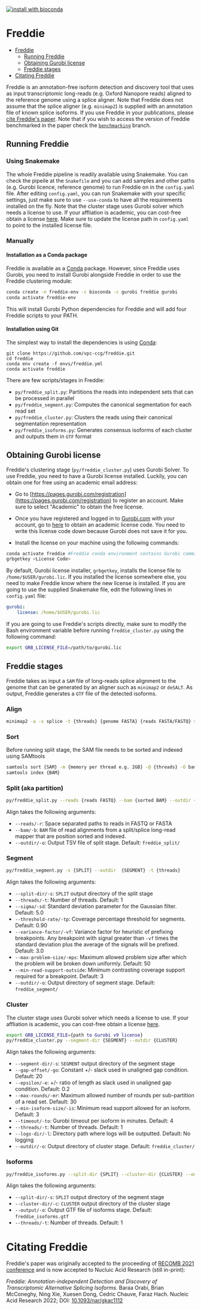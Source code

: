 [![install with bioconda](https://img.shields.io/badge/install%20with-bioconda-brightgreen.svg?style=flat)](http://bioconda.github.io/recipes/freddie/README.html)

# Freddie
- [Freddie](#freddie)
	- [Running Freddie](#running-freddie)
	- [Obtaining Gurobi license](#obtaining-gurobi-license)
	- [Freddie stages](#freddie-stages)
- [Citating Freddie](#citating-freddie)

Freddie is an annotation-free isoform detection and discovery tool that uses as input transcriptomic long-reads (e.g. Oxford Nanopore reads) aligned to the reference genome using a splice aligner.
Note that Freddie does not assume that the splice aligner (e.g. `minimap2`) is supplied with an annotation file of known splice isoforms.
If you use Freddie in your publications, please [cite Freddie's paper](#citating-freddie).
Note that if you wish to access the version of Freddie benchmarked in the paper check the [`benchmarking`](https://github.com/vpc-ccg/freddie/tree/benchmarking) branch.


## Running Freddie
### Using Snakemake

The whole Freddie pipeline is readily available using Snakemake.
You can check the pipeile at the `Snakefile` and you can add samples and other paths (e.g. Gurobi licence, reference genome) to run Freddie on in the `config.yaml` file.
After editing `config.yaml`, you can run Snakemake with your specific settings, just make sure to use `--use-conda` to have all the requirements installed on the fly.
Note that the cluster stage uses Gurobi solver which needs a license to use.
If your affliation is academic, you can cost-free obtain a license [here](https://www.gurobi.com/downloads/end-user-license-agreement-academic/).
Make sure to update the license path in `config.yaml` to point to the installed license file.


### Manually

#### Installation as a Conda package
Freddie is available as a [Conda](https://docs.conda.io/projects/conda/en/latest/user-guide/install/) package.
However, since Freddie uses Gurobi, you need to install Gurobi alongside Freddie in order to use the Freddie clustering module:

```bash
conda create -n freddie-env -c bioconda -c gurobi freddie gurobi
conda activate freddie-env
```

This will install Gurobi Python dependencies for Freddie and will add four Freddie scripts to your PATH.


#### Installation using Git


The simplest way to install the dependencies is using [Conda](https://docs.conda.io/projects/conda/en/latest/user-guide/install/):

```
git clone https://github.com/vpc-ccg/freddie.git
cd freddie
conda env create -f envs/freddie.yml
conda activate freddie
```

There are few scripts/stages in Freddie:

- `py/freddie_split.py`: Partitions the reads into independent sets that can be processed in parallel
- `py/freddie_segment.py`: Computes the canonical segmentation for each read set
- `py/freddie_cluster.py`: Clusters the reads using their canonical segmentation representation
- `py/freddie_isoforms.py`: Generates consensus isoforms of each cluster and outputs them in `GTF` format

## Obtaining Gurobi license
Freddie's clustering stage (`py/freddie_cluster.py`) uses Gurobi Solver.
To use Freddie, you need to have a Gurobi license installed.
Luckily, you can obtain one for free using an academic email address:

- Go to [https://pages.gurobi.com/registration](https://pages.gurobi.com/registration) to register an account.
Make sure to select "Academic" to obtain the free license.

- Once you have registered and logged in to [Gurobi.com](https://www.gurobi.com/) with your account, go to [here](https://www.gurobi.com/downloads/end-user-license-agreement-academic/) to obtain an academic license code.
You need to write this license code down because Gurobi does not save it for you. 

- Install the license on your machine using the following commands:

```bash
conda activate freddie #Freddie conda environment contains Gurobi command line programs
grbgetkey <License Code>
```

By default, Gurobi license installer, `grbgetkey`, installs the license file to `/home/$USER/gurobi.lic`.
If you installed the license somewhere else, you need to make Freddie know where the new license is installed.
If you are going to use the supplied Snakemake file, edit the following lines in `config.yaml` file:
```yaml
gurobi:
    license: /home/$USER/gurobi.lic
```

If you are going to use Freddie's scripts directly, make sure to modify the Bash environment variable before running `freddie_cluster.py` using the following command:
```bash
export GRB_LICENSE_FILE=/path/to/gurobi.lic
```

## Freddie stages
Freddie takes as input a `SAM` file of long-reads splice alignment to the genome that can be generated by an aligner such as `minimap2` or `deSALT`.
As output, Freddie generates a `GTF` file of the detected isoforms.

### Align

```bash
minimap2 -a -x splice -t {threads} {genome FASTA} {reads FASTA/FASTQ} > {SAM}
```


### Sort
Before running split stage, the SAM file needs to be sorted and indexed using SAMtools

```bash
samtools sort {SAM} -m {memory per thread e.g. 2GB} -@ {threads} -O bam > {BAM}
samtools index {BAM}
```

### Split (aka partition)

```bash
py/freddie_split.py --reads {reads FASTQ} --bam {sorted BAM} --outdir {SPLIT} -t {threads}
```

Align takes the following arguments:

- `--reads/-r`: Space separated paths to reads in FASTQ or FASTA
- `--bam/-b`: `BAM` file of read alignments from a split/splice long-read mapper that are position sorted and indexed.
- `--outdir/-o`: Output TSV file of split stage. Default: `freddie_split/`

### Segment

```bash
py/freddie_segment.py -s {SPLIT} --outdir  {SEGMENT} -t {threads}
```

Align takes the following arguments:

- `--split-dir/-s`: `SPLIT` output directory of the split stage
- `--threads/-t`: Number of threads. Default: 1
- `--sigma/-sd`: Standard deviation parameter for the Gaussian filter. Default: 5.0
- `--threshold-rate/-tp`: Coverage percentage threshold for segments. Default: 0.90
- `--variance-factor/-vf`: Variance factor for heuristic of prefixing breakpoints. Any breakpoint with signal greater than `-vf` times the standard deviation plus the average of the signals will be prefixed. Default: 3.0
- `--max-problem-size/-mps`: Maximum allowed problem size after which the problem will be broken down uniformly. Default: 50
- `--min-read-support-outside`: Minimum contrasting coverage support required for a breakpoint. Default: 3
- `--outdir/-o`: Output directory of segment stage. Default: `freddie_segment/`

### Cluster
The cluster stage uses Gurobi solver which needs a license to use.
If your affliation is academic, you can cost-free obtain a license [here](https://www.gurobi.com/downloads/end-user-license-agreement-academic/).


```bash
export GRB_LICENSE_FILE={path to Gurobi v9 license}
py/freddie_cluster.py --segment-dir {SEGMENT} --outdir {CLUSTER}
```

Align takes the following arguments:

- `--segment-dir/-s`: `SEGMENT` output directory of the segment stage
- `--gap-offset/-go`: Constant +/- slack used in unaligned gap condition. Default: 20
- `--epsilon/-e`: +/- ratio of length as slack used in unaligned gap condition. Default: 0.2
- `--max-rounds/-mr`: Maximum allowed number of rounds per sub-partition of a read set. Default: 30
- `--min-isoform-size/-is`: Minimum read support allowed for an isoform. Default: 3
- `--timeout/-to`: Gurobi timeout per isoform in minutes. Default: 4
- `--threads/-t`: Number of threads. Default: 1
- `--logs-dir/-l`: Directory path where logs will be outputted. Default: No logging
- `--outdir/-o`: Output directory of cluster stage. Default: `freddie_cluster/`

### Isoforms

```bash
py/freddie_isoforms.py --split-dir {SPLIT} --cluster-dir {CLUSTER} --output {ISOFORMS.GTF} -t {threads}
```

Align takes the following arguments:

- `--split-dir/-s`: `SPLIT` output directory of the segment stage
- `--cluster-dir/-c`: `CLUSTER` output directory of the cluster stage
- `--output/-o`: Output GTF file of isoforms stage. Default: `freddie_isoforms.gtf`
- `--threads/-t`: Number of threads. Default: 1

# Citating Freddie

Freddie's paper was originally accepted to the proceeding of [RECOMB 2021 conference](http://web.archive.org/web/20220129112349/https://www.recomb2021.org/program) and is now accepted to Nucluic Acid Research (still in-print):

*Freddie: Annotation-independent Detection and Discovery of Transcriptomic Alternative Splicing Isoforms*.
Baraa Orabi, Brian McConeghy, Ning Xie, Xuesen Dong, Cedric Chauve, Faraz Hach.
Nucleic Acid Research 2022; DOI: [10.1093/nar/gkac1112](https://doi.org/10.1093/nar/gkac1112)


